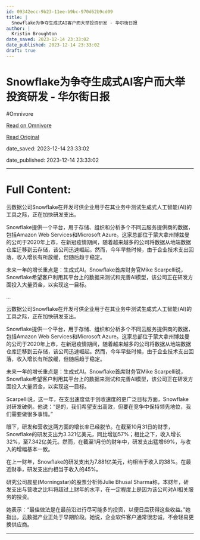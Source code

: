 ```yaml
---
id: 09342ecc-9b23-11ee-b9bc-970d62b9cd09
title: |
  Snowflake为争夺生成式AI客户而大举投资研发 - 华尔街日报
author: |
  Kristin Broughton
date_saved: 2023-12-14 23:33:02
date_published: 2023-12-14 23:33:02
draft: true
---
```


# Snowflake为争夺生成式AI客户而大举投资研发 - 华尔街日报
#Omnivore

[Read on Omnivore](https://omnivore.app/me/snowflake-ai-18c6c918d99)

[Read Original](https://cn.wsj.com/amp/articles/snowflake%E4%B8%BA%E4%BA%89%E5%A4%BA%E7%94%9F%E6%88%90%E5%BC%8Fai%E5%AE%A2%E6%88%B7%E8%80%8C%E5%A4%A7%E4%B8%BE%E6%8A%95%E8%B5%84%E7%A0%94%E5%8F%91-8be60ff2)

date_saved: 2023-12-14 23:33:02

date_published: 2023-12-14 23:33:02

--- 

# Full Content: 

云数据公司Snowflake在开发可供企业用于在其业务中测试生成式人工智能(AI)的工具之际，正在加快研发支出。

Snowflake提供一个平台，用于存储、组织和分析多个不同云服务提供商的数据，包括Amazon Web Services和Microsoft Azure。这家总部位于蒙大拿州博兹曼的公司于2020年上市，在新冠疫情期间，随着越来越多的公司将数据从地端数据仓库迁移到云存储，该公司迅速崛起。然而，今年早些时候，由于企业技术支出回落，收入增长有所放缓，但随后趋于稳定。

未来一年的增长重点是：生成式AI。Snowflake首席财务官Mike Scarpelli说，Snowflake希望客户利用其平台上的数据来测试和完善AI模型，该公司正在研发方面投入大量资金，以实现这一目标。

...

云数据公司Snowflake在开发可供企业用于在其业务中测试生成式人工智能(AI)的工具之际，正在加快研发支出。

Snowflake提供一个平台，用于存储、组织和分析多个不同云服务提供商的数据，包括Amazon Web Services和Microsoft Azure。这家总部位于蒙大拿州博兹曼的公司于2020年上市，在新冠疫情期间，随着越来越多的公司将数据从地端数据仓库迁移到云存储，该公司迅速崛起。然而，今年早些时候，由于企业技术支出回落，收入增长有所放缓，但随后趋于稳定。

未来一年的增长重点是：生成式AI。Snowflake首席财务官Mike Scarpelli说，Snowflake希望客户利用其平台上的数据来测试和完善AI模型，该公司正在研发方面投入大量资金，以实现这一目标。

Scarpelli说，这一年，在支出速度低于创收速度的更广泛目标方面，Snowflake对研发破例。他说：“是的，我们希望支出高效，但要在竞争中保持领先地位，我们需要做很多事情。”

眼下，研发和营收这两方面的增长率已经脱节。在截至10月31日的财季，Snowflake的研发支出为3.321亿美元，同比增加57%；相比之下，收入增长32%，至7.342亿美元。然而，在截至1月份的财年中，研发支出猛增69%，与收入的增幅基本一致。

在上一财年，Snowflake的研发支出为7.881亿美元，约相当于收入的38%。在最近财季，研发支出约相当于收入的45%。

研究公司晨星(Morningstar)的股票分析师Julie Bhusal Sharma称，本财年，研发支出与营收之比料将超过上财年的水平，在一定程度上是因为该公司对AI相关服务的投资。

她表示：“最佳做法是在最前沿进行尽可能多的投资，以便日后获得这些收益。”她指出，云数据产业正处于早期阶段。她说，企业软件客户通常很忠诚，不会轻易更换供应商。

---

